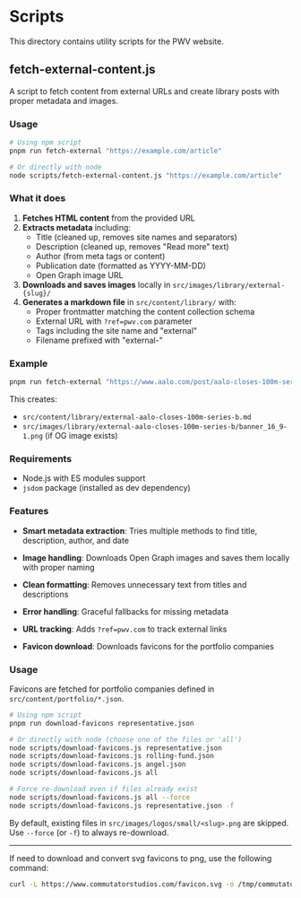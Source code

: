 # Scripts

This directory contains utility scripts for the PWV website.

## fetch-external-content.js

A script to fetch content from external URLs and create library posts with proper metadata and images.

### Usage

```bash
# Using npm script
pnpm run fetch-external "https://example.com/article"

# Or directly with node
node scripts/fetch-external-content.js "https://example.com/article"
```

### What it does

1. **Fetches HTML content** from the provided URL
2. **Extracts metadata** including:
   - Title (cleaned up, removes site names and separators)
   - Description (cleaned up, removes "Read more" text)
   - Author (from meta tags or content)
   - Publication date (formatted as YYYY-MM-DD)
   - Open Graph image URL
3. **Downloads and saves images** locally in `src/images/library/external-{slug}/`
4. **Generates a markdown file** in `src/content/library/` with:
   - Proper frontmatter matching the content collection schema
   - External URL with `?ref=pwv.com` parameter
   - Tags including the site name and "external"
   - Filename prefixed with "external-"

### Example

```bash
pnpm run fetch-external "https://www.aalo.com/post/aalo-closes-100m-series-b"
```

This creates:
- `src/content/library/external-aalo-closes-100m-series-b.md`
- `src/images/library/external-aalo-closes-100m-series-b/banner_16_9-1.png` (if OG image exists)

### Requirements

- Node.js with ES modules support
- `jsdom` package (installed as dev dependency)

### Features

- **Smart metadata extraction**: Tries multiple methods to find title, description, author, and date
- **Image handling**: Downloads Open Graph images and saves them locally with proper naming
- **Clean formatting**: Removes unnecessary text from titles and descriptions
- **Error handling**: Graceful fallbacks for missing metadata
- **URL tracking**: Adds `?ref=pwv.com` to track external links

- **Favicon download**: Downloads favicons for the portfolio companies

### Usage

Favicons are fetched for portfolio companies defined in `src/content/portfolio/*.json`.

```bash
# Using npm script
pnpm run download-favicons representative.json

# Or directly with node (choose one of the files or 'all')
node scripts/download-favicons.js representative.json
node scripts/download-favicons.js rolling-fund.json
node scripts/download-favicons.js angel.json
node scripts/download-favicons.js all

# Force re-download even if files already exist
node scripts/download-favicons.js all --force
node scripts/download-favicons.js representative.json -f
```

By default, existing files in `src/images/logos/small/<slug>.png` are skipped. Use `--force` (or `-f`) to always re-download.

---

If need to download and convert svg favicons to png, use the following command:

```bash
curl -L https://www.commutatorstudios.com/favicon.svg -o /tmp/commutator-studios.svg && convert -background none -resize 64x64 /tmp/commutator-studios.svg src/images/logos/small/commutator-studios.png
```

